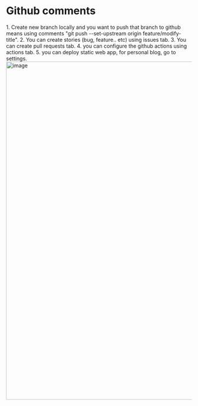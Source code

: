 <h1> Github comments </h1>
1. Create new branch locally and you want to push that branch to github means using comments "git push --set-upstream origin feature/modify-title".
2. You can create stories (bug, feature.. etc) using issues tab.
3. You can create pull requests tab.
4. you can configure the github actions using actions tab.
5. you can deploy static web app, for personal blog, go to settings.

<img width="918" alt="image" src="https://github.com/RamadossE2313/github-learning/assets/142776792/d3c9c62a-35df-4673-8cce-f117c03537fd">
